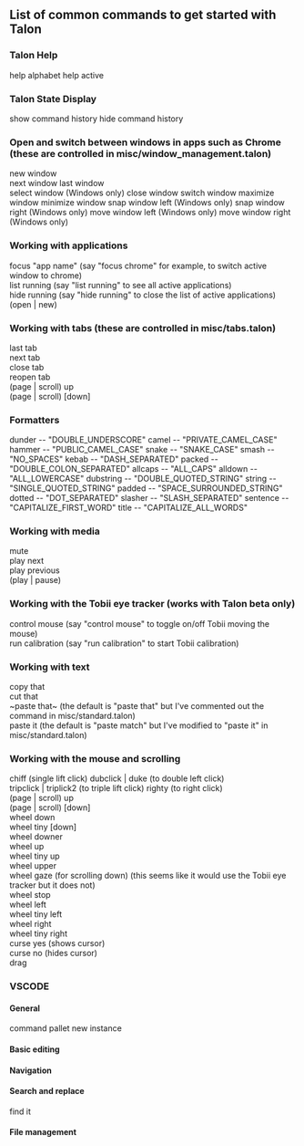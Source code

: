 ## List of common commands to get started with Talon  


### Talon Help
help alphabet
help active

### Talon State Display
show command history
hide command history

### Open and switch between windows in apps such as Chrome (these are controlled in misc/window_management.talon)  

new window  
next window
last window  
select window (Windows only)
close window
switch window
maximize window
minimize window
snap window left (Windows only)
snap window right (Windows only)
move window left (Windows only)
move window right (Windows only)

### Working with applications  
focus "app name"     (say "focus chrome" for example, to switch active window to chrome)  
list running    (say "list running" to see all active applications)  
hide running    (say "hide running" to close the list of active applications)  
(open | new)  

### Working with tabs (these are controlled in misc/tabs.talon)  
last tab  
next tab  
close tab   
reopen tab  
(page | scroll) up  
(page | scroll) [down]   


### Formatters
dunder -- "DOUBLE_UNDERSCORE"
camel -- "PRIVATE_CAMEL_CASE"
hammer -- "PUBLIC_CAMEL_CASE"
snake -- "SNAKE_CASE"
smash -- "NO_SPACES"
kebab -- "DASH_SEPARATED"
packed -- "DOUBLE_COLON_SEPARATED"
allcaps -- "ALL_CAPS"
alldown -- "ALL_LOWERCASE"
dubstring -- "DOUBLE_QUOTED_STRING"
string -- "SINGLE_QUOTED_STRING"
padded -- "SPACE_SURROUNDED_STRING"
dotted -- "DOT_SEPARATED"
slasher -- "SLASH_SEPARATED"
sentence -- "CAPITALIZE_FIRST_WORD"
title -- "CAPITALIZE_ALL_WORDS"

### Working with media  
mute  
play next   
play previous   
(play | pause)  

### Working with the Tobii eye tracker (works with Talon beta only)  
control mouse (say "control mouse" to toggle on/off Tobii moving the mouse)  
run calibration (say "run calibration" to start Tobii calibration)  

### Working with text  
copy that  
cut that  
~paste that~ (the default is "paste that" but I've commented out the command in misc/standard.talon)  
paste it (the default is "paste match" but I've modified to "paste it" in misc/standard.talon)  

### Working with the mouse and scrolling 
chiff (single lift click)
dubclick | duke (to double left click)  
tripclick | triplick2 (to triple lift click)
righty (to right click)  
(page | scroll) up  
(page | scroll) [down]   
wheel down  
wheel tiny [down]  
wheel downer  
wheel up  
wheel tiny up   
wheel upper  
wheel gaze (for scrolling down) (this seems like it would use the Tobii eye tracker but it does not)  
wheel stop  
wheel left  
wheel tiny left   
wheel right  
wheel tiny right  
curse yes (shows cursor)  
curse no (hides cursor)  
drag  

### VSCODE

#### General
command pallet
new instance

#### Basic editing

#### Navigation

#### Search and replace
find it

#### File management